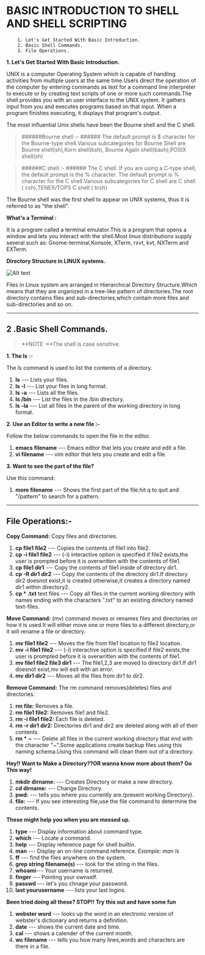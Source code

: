            
          
  BASIC INTRODUCTION TO SHELL AND SHELL SCRIPTING
===============================================================

  

		1. Let's Get Started With Basic Introduction.
		2. Basic Shell Commands.
		3. File Operations.
		



**1. Let's Get Started With Basic Introduction.**

UNIX is a computer Operating System which is capable of handling activities from multiple users at the same time.Users direct the operation of the computer by entering commands as text for a command line interpreter to execute or by creating text scripts of one or more such commands.The shell provides you with an  user interface to the UNIX system. It gathers input from you and executes programs based on that input. When a program finishes executing, it displays that program's output. 

The most influential Unix shells have been the Bourne shell and the C shell.
>######Bourne shell :- ######
>The default prompt is $ character for the Bourne-type shell.Various subcategories for Bourne Shell are Bourne shell(sh),Korn shell(ksh),
Bourne Again shell(bash),POSIX shell(sh)

>######C shell :- ######
>The C shell. If you are using a C-type shell, the default prompt is the % character.
>The default prompt is % character for the C shell.Various subcategories for 
C shell are C shell ( csh),TENEX/TOPS C shell ( tcsh)

The Bourne shell was the first shell to appear on UNIX systems, thus it is referred to as "the shell".


**What's a Terminal :**

It is a program called a terminal emulator.This is a program that opens a window and lets you interact with the shell.Most linux distributions supply several such as: Gnome-terminal,Konsole, XTerm, rxvt, kvt, NXTerm and EXTerm.


**Directory Structure in LINUX systems.**

![Alt text](http://fsl.fmrib.ox.ac.uk/fslcourse/unix_intro/tree.gif)

Files in Linux system are arranged in Hierarchical Directory Structure.Which means that they are organized in a tree-like pattern of directories.The root directory contains files and sub-directories,which contain more files and sub-directories and so on. 

-------------------

**2 .Basic Shell Commands.**
--

>**NOTE :**The shell is case sensitive.

**1. The ls** :-

The ls command is used to list the contents of a directory.

1. **ls** --- Lists your files.
2. **ls -l** --- List your files in long format.
3. **ls -a** --- Lists all the files.
4. **ls /bin** --- List the files in the /bin directory.
5. **ls -la** --- List all files in the parent of the working directory in long format.

**2. Use an Editor to write a new file :-**

Follow the below commands to open the file in the editor.

1. **emacs filename** --- Emacs editor that lets you create and edit a file.
2. **vi filename** --- vim editor that lets you create and edit a file.

**3. Want to see the part of the file?**

Use this command:

1. **more filename** --- Shows the first part of the file.hit q to quit and 
"/pattern" to search for a pattern.

----------


**File Operations:-**
---

**Copy Command:** Copy files and directories.


1. **cp file1 file2** --- Copies the contents of file1 into file2.
2. **cp -i file1 file2** --- (-i) interactive option is specified if file2 exists,the user is prompted before it is overwritten with the contents of file1.
3. **cp file1 dir1** --- Copy the contents of file1 inside of directory dir1.
4. **cp -R dir1 dir2** --- Copy the contents of the directory dir1.If directory dir2 doesnot exist,it is created otherwise,it creates a directory named dir1 within directory2.
5. **cp * .txt**   text files --- Copy all files in the current working directory with names ending with the characters ".txt" to an existing directory named text-files.

**Move Command:** (mv) command moves or renames files and directories on how it is used.It will either move one or more files to a different directory,or it will rename a file or directory.

1. **mv file1 file2** --- Moves the file from file1 location to file2 location.
2. **mv -i file1 file2** --- (-i) interactive option is specified if file2 exists,the user is prompted before it is overwritten with the contents of file1.
3. **mv file1 file2 file3 dir1** --- The file1,2,3 are moved to directory dir1.If dir1 doesnot exist,mv will exit with an error.
4. **mv dir1 dir2** --- Moves all the files from dir1 to dir2.


**Remove Command:** The rm command removes(deletes) files and directories.

1. **rm file:** Removes a file.
2. **rm file1 file2:** Removes file1 and file2.
3. **rm -i file1 file2:** Each file is deleted.
4. **rm -r dir1 dir2:** Directories dir1 and dir2 are deleted along with all of their contents.
5. **rm * ~** --- Delete all files in the current working directory that end with the character "~".Some applications create backup files using this naming schema.Using this command will clean them out of a directory.

**Hey!! Want to Make a Directory??OR wanna know more about them? Go This way!**

1. **mkdir dirname:** --- Creates Directory or make a new directory.
2. **cd dirname:** --- Change Directory.
3. **pwd:** --- tells you where you currently are.(present working Directory).
4. **file:** --- If you see interesting file,use the file command to determine the contents.

**These might help you when you are messed up.**

1. **type** --- Display information about command type.
2. **which** --- Locate a command.
3. **help** --- Display reference page for shell builtin.
4. **man** --- Display an on-line command reference.
   *Example:  man ls*
5. **ff** --- find the files anywhere on the system.
6. **grep string filename(s)** --- look for the string in the files.
7. **whoami**--- Your username is returned.
8. **finger** --- Pointing your ownself.
9. **passwd** --- let's you chnage your password.
10. **last yourusername** --- lists your last logins.

**Been tried doing all these? STOP!! Try this out and have some fun**

1. **webster word** --- looks up the word in an electronic version of webster's dictionary and returns a definition.
2.  **date** --- shows the current date and time.
3.  **cal** --- shows a calender of the current month.
4.  **wc filename** --- tells you how many lines,words and characters are there in a file.
